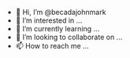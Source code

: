 - 👋 Hi, I’m @becadajohnmark
- 👀 I’m interested in ...
- 🌱 I’m currently learning ...
- 💞️ I’m looking to collaborate on ...
- 📫 How to reach me ...

<!---
becadajohnmark/becadajohnmark is a ✨ special ✨ repository because its `README.md` (this file) appears on your GitHub profile.
You can click the Preview link to take a look at your changes.
--->
